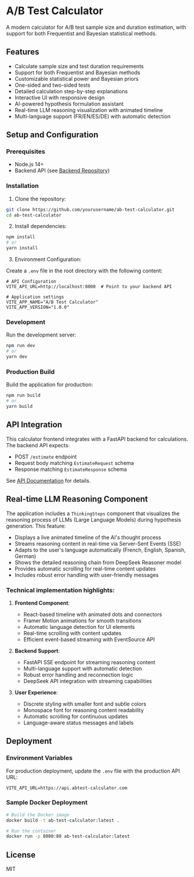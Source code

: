 # A/B Test Calculator

A modern calculator for A/B test sample size and duration estimation, with support for both Frequentist and Bayesian statistical methods.

## Features

- Calculate sample size and test duration requirements
- Support for both Frequentist and Bayesian methods
- Customizable statistical power and Bayesian priors
- One-sided and two-sided tests
- Detailed calculation step-by-step explanations
- Interactive UI with responsive design
- AI-powered hypothesis formulation assistant
- Real-time LLM reasoning visualization with animated timeline
- Multi-language support (FR/EN/ES/DE) with automatic detection

## Setup and Configuration

### Prerequisites

- Node.js 14+ 
- Backend API (see [Backend Repository](https://github.com/yourusername/ab-test-calculator-api))

### Installation

1. Clone the repository:
```bash
git clone https://github.com/yourusername/ab-test-calculator.git
cd ab-test-calculator
```

2. Install dependencies:
```bash
npm install
# or
yarn install
```

3. Environment Configuration:

Create a `.env` file in the root directory with the following content:

```
# API Configuration 
VITE_API_URL=http://localhost:8000  # Point to your backend API

# Application settings
VITE_APP_NAME="A/B Test Calculator"
VITE_APP_VERSION="1.0.0"
```

### Development

Run the development server:

```bash
npm run dev
# or
yarn dev
```

### Production Build

Build the application for production:

```bash
npm run build
# or
yarn build
```

## API Integration

This calculator frontend integrates with a FastAPI backend for calculations. The backend API expects:

- POST `/estimate` endpoint
- Request body matching `EstimateRequest` schema
- Response matching `EstimateResponse` schema

See [API Documentation](https://github.com/yourusername/ab-test-calculator-api) for details.

## Real-time LLM Reasoning Component

The application includes a `ThinkingSteps` component that visualizes the reasoning process of LLMs (Large Language Models) during hypothesis generation. This feature:

- Displays a live animated timeline of the AI's thought process
- Streams reasoning content in real-time via Server-Sent Events (SSE)
- Adapts to the user's language automatically (French, English, Spanish, German)
- Shows the detailed reasoning chain from DeepSeek Reasoner model
- Provides automatic scrolling for real-time content updates
- Includes robust error handling with user-friendly messages

### Technical implementation highlights:

1. **Frontend Component**: 
   - React-based timeline with animated dots and connectors
   - Framer Motion animations for smooth transitions
   - Automatic language detection for UI elements
   - Real-time scrolling with content updates
   - Efficient event-based streaming with EventSource API

2. **Backend Support**:
   - FastAPI SSE endpoint for streaming reasoning content
   - Multi-language support with automatic detection
   - Robust error handling and reconnection logic
   - DeepSeek API integration with streaming capabilities

3. **User Experience**:
   - Discrete styling with smaller font and subtle colors
   - Monospace font for reasoning content readability
   - Automatic scrolling for continuous updates
   - Language-aware status messages and labels

## Deployment

### Environment Variables

For production deployment, update the `.env` file with the production API URL:

```
VITE_API_URL=https://api.abtest-calculator.com
```

### Sample Docker Deployment

```bash
# Build the Docker image
docker build -t ab-test-calculator:latest .

# Run the container
docker run -p 8080:80 ab-test-calculator:latest
```

## License

MIT 